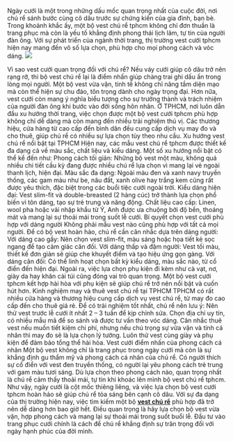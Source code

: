 Ngày cưới là một trong những dấu mốc quan trọng nhất của cuộc đời, nơi chú rể sánh bước cùng cô dâu trước sự chứng kiến của gia đình, bạn bè. Trong khoảnh khắc ấy, một bộ vest chú rể tphcm không chỉ đơn thuần là trang phục mà còn là yếu tố khẳng định phong thái lịch lãm, tự tin của người đàn ông. Với sự phát triển của ngành thời trang, thị trường vest cưới tphcm hiện nay mang đến vô số lựa chọn, phù hợp cho mọi phong cách và vóc dáng.
![](https://g0v.hackmd.io/_uploads/BybG4F5see.png)

Vì sao vest cưới quan trọng đối với chú rể?
Nếu váy cưới giúp cô dâu trở nên rạng rỡ, thì bộ vest chú rể lại là điểm nhấn giúp chàng trai ghi dấu ấn trong lòng mọi người. Một bộ vest vừa vặn, tinh tế không chỉ nâng tầm diện mạo mà còn thể hiện sự chu đáo, tôn trọng dành cho ngày trọng đại. Hơn nữa, vest cưới còn mang ý nghĩa biểu tượng cho sự trưởng thành và trách nhiệm của người đàn ông khi bước vào đời sống hôn nhân.
Ở TPHCM, nơi luôn dẫn đầu xu hướng thời trang, việc chọn được một bộ vest cưới tphcm phù hợp không chỉ dễ dàng mà còn mang đến nhiều trải nghiệm thú vị. Các thương hiệu, cửa hàng từ cao cấp đến bình dân đều cung cấp dịch vụ may đo và cho thuê, giúp chú rể có nhiều sự lựa chọn tùy theo nhu cầu.
Xu hướng vest chú rể nổi bật tại TPHCM
Hiện nay, các mẫu vest chú rể tphcm được thiết kế đa dạng cả về màu sắc, chất liệu và kiểu dáng. Một số xu hướng nổi bật có thể kể đến như:
Phong cách tối giản: Những bộ vest một màu, không quá nhiều chi tiết cầu kỳ đang được nhiều chú rể lựa chọn vì mang lại vẻ ngoài thanh lịch, hiện đại.
Màu sắc đa dạng: Ngoài màu đen và xanh navy truyền thống, các gam màu như be, nâu đất, xanh olive hay trắng kem cũng rất được yêu thích, đặc biệt trong các buổi tiệc cưới ngoài trời.
Kiểu dáng hiện đại: Vest slim-fit và double-breasted (2 hàng cúc) trở thành lựa chọn phổ biến vì tôn dáng, tạo sự trẻ trung và năng động.
Chất liệu cao cấp: Linen, wool pha hoặc vải nhập khẩu từ Ý, Anh được ưa chuộng bởi độ bền, thoáng mát và mang lại sự thoải mái trong suốt lễ cưới.
Bí quyết chọn vest cưới phù hợp với dáng người
Không phải mẫu vest nào cũng phù hợp với tất cả mọi người. Để có bộ vest hoàn hảo, chú rể cần cân nhắc dựa trên dáng người:
Với dáng cao gầy: Nên chọn vest slim-fit, màu sáng hoặc họa tiết kẻ sọc ngang để tạo cảm giác cân đối.
Với dáng thấp và đậm người: Vest tối màu, thiết kế đơn giản sẽ giúp che khuyết điểm và tạo hiệu ứng gọn gàng.
Với dáng cân đối: Có thể linh hoạt chọn bất kỳ kiểu dáng, màu sắc nào, từ cổ điển đến hiện đại.
Ngoài ra, việc lựa chọn phụ kiện đi kèm như cà vạt, nơ, giày da hay khăn cài túi cũng đóng vai trò quan trọng. Một bộ vest cưới tphcm kết hợp hài hòa với phụ kiện sẽ giúp chú rể trở nên nổi bật và cuốn hút hơn.
Kinh nghiệm may và thuê vest chú rể tại TPHCM
TPHCM có rất nhiều cửa hàng và thương hiệu cung cấp dịch vụ vest chú rể, từ may đo cao cấp đến cho thuê giá rẻ. Để có trải nghiệm tốt nhất, chú rể nên lưu ý:
Nên thử vest trước lễ cưới ít nhất 2 – 3 tuần để kịp chỉnh sửa.
Chọn địa chỉ uy tín, có nhiều mẫu mã để so sánh và được tư vấn theo vóc dáng.
Cân nhắc thuê vest nếu muốn tiết kiệm chi phí, nhưng nếu chú trọng sự vừa vặn và tính cá nhân thì may đo sẽ là lựa chọn lý tưởng.
Luôn thử vest cùng giày và phụ kiện để đảm bảo tổng thể hài hòa.
Vest cưới điểm nhấn của phong cách cá nhân
Một bộ vest không chỉ là trang phục trong ngày cưới mà còn là sự khẳng định gu thẩm mỹ và phong cách cá nhân của chú rể. Có người thích sự cổ điển với vest đen truyền thống, có người lại yêu phong cách trẻ trung với gam màu tươi sáng. Dù lựa chọn theo phong cách nào, quan trọng nhất là chú rể cảm thấy thoải mái, tự tin khi khoác lên mình bộ vest chú rể tphcm.
Như vậy, ngày cưới là cột mốc thiêng liêng, và việc lựa chọn bộ vest cưới tphcm hoàn hảo sẽ giúp chú rể tỏa sáng bên cạnh cô dâu. Với sự đa dạng của thị trường hiện nay, việc tìm kiếm một bộ [**vest chú rể**](https://umvestnam.com/) phù hợp đã trở nên dễ dàng hơn bao giờ hết. Điều quan trọng là hãy lựa chọn bộ vest vừa vặn, hợp phong cách và mang lại sự thoải mái trong suốt buổi lễ. Đầu tư vào trang phục cưới chính là cách để chú rể khẳng định sự trân trọng đối với ngày hạnh phúc của đời mình.



